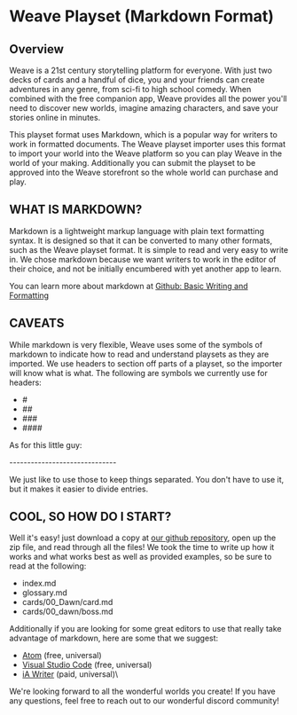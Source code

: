 # Weave Playset (Markdown Format)

## Overview
Weave is a 21st century storytelling platform for everyone. With just two decks of cards and a handful of dice, you and your friends can create adventures in any genre, from sci-fi to high school comedy. When combined with the free companion app, Weave provides all the power you'll need to discover new worlds, imagine amazing characters, and save your stories online in minutes.

This playset format uses Markdown, which is a popular way for writers to work in formatted documents. The Weave playset importer uses this format to import your world into the Weave platform so you can play Weave in the world of your making. Additionally you can submit the playset to be approved into the Weave storefront so the whole world can purchase and play.

## WHAT IS MARKDOWN?
Markdown is a lightweight markup language with plain text formatting syntax. It is designed so that it can be converted to many other formats, such as the Weave playset format. It is simple to read and very easy to write in. We chose markdown because we want writers to work in the editor of their choice, and not be initially encumbered with yet another app to learn.

You can learn more about markdown at [Github: Basic Writing and Formatting](https://help.github.com/articles/basic-writing-and-formatting-syntax)

## CAVEATS
While markdown is very flexible, Weave uses some of the symbols of markdown to indicate how to read and understand playsets as they are imported. We use headers to section off parts of a playset, so the importer will know what is what. The following are symbols we currently use for headers:

- \#
- \##
- \###
- \####

As for this little guy:

\------------------------------

We just like to use those to keep things separated. You don't have to use it, but it makes it easier to divide entries.

## COOL, SO HOW DO I START?
Well it's easy! just download a copy at [our github repository](https://github.com/monoclesociety/weave-md-playset), open up the zip file, and read through all the files! We took the time to write up how it works and what works best as well as provided examples, so be sure to read at the following:

- index.md
- glossary.md
- cards/00\_Dawn/card.md
- cards/00\_dawn/boss.md

Additionally if you are looking for some great editors to use that really take advantage of markdown, here are some that we suggest:

- [Atom](https://atom.io) \(free, universal\)
- [Visual Studio Code](https://code.visualstudio.com) \(free, universal\)
- [iA Writer](http://iawriter.com) \(paid, universal)\

We're looking forward to all the wonderful worlds you create! If you have any questions, feel free to reach out to our wonderful discord community!
